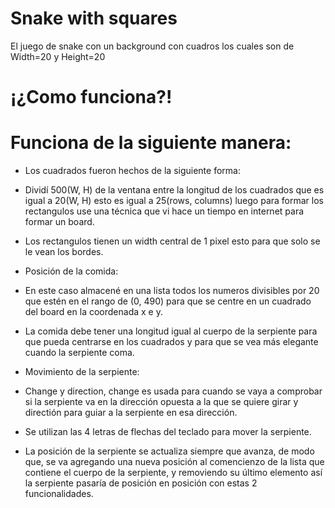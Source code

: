 # Snake with squares

El juego de snake con un background con cuadros los cuales son de Width=20 y Height=20


# ¡¿Como funciona?!

# Funciona de la siguiente manera:

- Los cuadrados fueron hechos de la siguiente forma:
 
* Dividí 500(W, H) de la ventana entre la longitud de los cuadrados que es igual a 20(W, H) esto es igual a 25(rows, columns) luego para formar los rectangulos use una técnica que vi hace un tiempo en internet para formar un board.

* Los rectangulos tienen un width central de 1 pixel esto para que solo se le vean los bordes.

- Posición de la comida:

* En este caso almacené en una lista todos los numeros divisibles por 20 que estén en el rango de (0, 490) para que se centre en un cuadrado del board en la coordenada x e y.

* La comida debe tener una longitud igual al cuerpo de la serpiente para que pueda centrarse en los cuadrados y para que se vea más elegante cuando la serpiente coma.

- Movimiento de la serpiente:

* Change y direction, change es usada para cuando se vaya a comprobar si la serpiente va en la dirección opuesta a la que se quiere girar y directión para guiar a la serpiente en esa dirección.

* Se utilizan las 4 letras de flechas del teclado para mover la serpiente.

* La posición de la serpiente se actualiza siempre que avanza, de modo que, se va agregando una nueva posición al comencienzo de la lista que contiene el cuerpo de la serpiente, y removiendo su último elemento así la serpiente pasaría de posición en posición con estas 2 funcionalidades.
